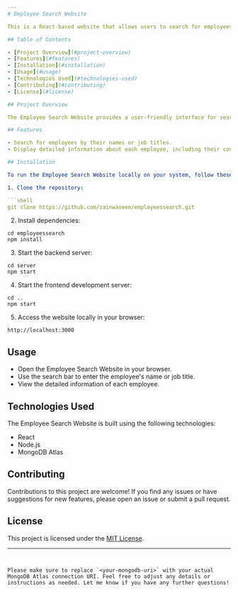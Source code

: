 ```yaml
---
# Employee Search Website

This is a React-based website that allows users to search for employees by their names or job titles, such as software engineer or designer.

## Table of Contents

- [Project Overview](#project-overview)
- [Features](#features)
- [Installation](#installation)
- [Usage](#usage)
- [Technologies Used](#technologies-used)
- [Contributing](#contributing)
- [License](#license)

## Project Overview

The Employee Search Website provides a user-friendly interface for searching employees based on their names or job titles. Users can easily find the desired employees and view their details.

## Features

- Search for employees by their names or job titles.
- Display detailed information about each employee, including their contact details and department.

## Installation

To run the Employee Search Website locally on your system, follow these steps:

1. Clone the repository:

```shell
git clone https://github.com/zainwaseem/employeessearch.git
```

2. Install dependencies:

```shell
cd employeessearch
npm install
```

3. Start the backend server:

```shell
cd server
npm start
```

4. Start the frontend development server:

```shell
cd ..
npm start
```

5. Access the website locally in your browser:

```
http://localhost:3000
```

## Usage

- Open the Employee Search Website in your browser.
- Use the search bar to enter the employee's name or job title.
- View the detailed information of each employee.

## Technologies Used

The Employee Search Website is built using the following technologies:

- React
- Node.js
- MongoDB Atlas

## Contributing

Contributions to this project are welcome! If you find any issues or have suggestions for new features, please open an issue or submit a pull request.

## License

This project is licensed under the [MIT License](LICENSE).

---
```


Please make sure to replace `<your-mongodb-uri>` with your actual MongoDB Atlas connection URI. Feel free to adjust any details or instructions as needed. Let me know if you have any further questions!
